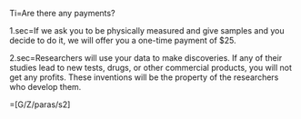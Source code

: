 Ti=Are there any payments?

1.sec=If we ask you to be physically measured and give samples and you decide to do it, we will offer you a one-time payment of $25.

2.sec=Researchers will use your data to make discoveries. If any of their studies lead to new tests, drugs, or other commercial products, you will not get any profits. These inventions will be the property of the researchers who develop them.

=[G/Z/paras/s2]

